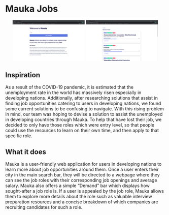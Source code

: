 # Mauka Jobs

<p align="middle">
  <img src="/Images/1.png" width="45%" />
  <img src="/Images/2.png" width="45%" /> 
</p>

## Inspiration

As a result of the COVID-19 pandemic, it is estimated that the unemployment rate in the world has massively risen especially in developing nations. Additionally, after researching solutions that assist in finding job opportunities catering to users in developing nations, we found some current solutions to be confusing to navigate. With this rising problem in mind, our team was hoping to devise a solution to assist the unemployed in developing countries through Mauka. To help that have lost their job, we decided to only have those roles which were entry level, so that people could use the resources to learn on their own time, and then apply to that specific role.

## What it does

Mauka is a user-friendly web application for users in developing nations to learn more about job opportunities around them. Once a user enters their city in the main search bar, they will be directed to a webpage where they can see the job roles with their corresponding job openings and average salary. Mauka also offers a simple “Demand” bar which displays how sought-after a job role is. If a user is appealed by the job role, Mauka allows them to explore more details about the role such as valuable interview preparation resources and a concise breakdown of which companies are recruiting candidates for such a role.
